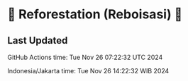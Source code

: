 
# 🌳 Reforestation (Reboisasi) 🌲

## Last Updated

GitHub Actions time: Tue Nov 26 07:22:32 UTC 2024

Indonesia/Jakarta time: Tue Nov 26 14:22:32 WIB 2024
